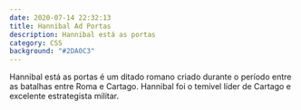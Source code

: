```yaml
---
date: 2020-07-14 22:32:13
title: Hannibal Ad Portas
description: Hannibal está as portas
category: CSS
background: "#2DA0C3"
---
```


Hannibal está as portas é um ditado romano criado durante o período entre as batalhas entre Roma e Cartago. Hannibal foi o temível líder de Cartago e excelente estrategista militar.